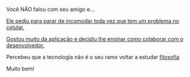 Você NÃO falou com seu amigo e...

[Ele pediu para parar de incomodar toda vez que tem um problema no celular.](incomodar/aplicativo.md)

[Gostou muito da aplicação e decidiu lhe ensinar como colaborar com o desenvolvedor.](../colabora/colaborar.md)

Percebeu que a tecnologia não é o seu ramo voltar a estudar [filosofia](filosofia/estudar.md)

Muito bem!